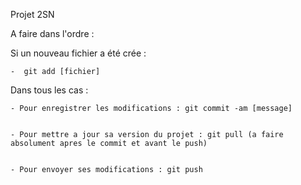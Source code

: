 Projet 2SN

A faire dans l'ordre :

  Si un nouveau fichier a été crée :
  
	-  git add [fichier]
	
  Dans tous les cas :

	- Pour enregistrer les modifications : git commit -am [message]


	- Pour mettre a jour sa version du projet : git pull (a faire absolument apres le commit et avant le push)


	- Pour envoyer ses modifications : git push
